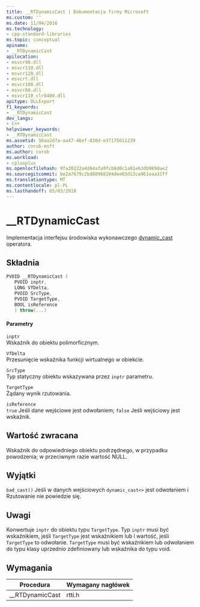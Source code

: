 ```yaml
---
title: __RTDynamicCast | Dokumentacja firmy Microsoft
ms.custom: ''
ms.date: 11/04/2016
ms.technology:
- cpp-standard-libraries
ms.topic: conceptual
apiname:
- __RTDynamicCast
apilocation:
- msvcr90.dll
- msvcr110.dll
- msvcr120.dll
- msvcrt.dll
- msvcr100.dll
- msvcr80.dll
- msvcr110_clr0400.dll
apitype: DLLExport
f1_keywords:
- __RTDynamicCast
dev_langs:
- C++
helpviewer_keywords:
- __RTDynamicCast
ms.assetid: 56aa2d7a-aa47-46ef-830d-e37175611239
author: corob-msft
ms.author: corob
ms.workload:
- cplusplus
ms.openlocfilehash: 9fa20222a4d64afa9fcb8d0c1a91e63db989dae2
ms.sourcegitcommit: be2a7679c2bd80968204dee03d13ca961eaa31ff
ms.translationtype: MT
ms.contentlocale: pl-PL
ms.lasthandoff: 05/03/2018
---
```

# <a name="rtdynamiccast"></a>__RTDynamicCast
Implementacja interfejsu środowiska wykonawczego [dynamic_cast](../cpp/dynamic-cast-operator.md) operatora.  
  
## <a name="syntax"></a>Składnia  
  
```cpp  
PVOID __RTDynamicCast (  
   PVOID inptr,   
   LONG VfDelta,  
   PVOID SrcType,  
   PVOID TargetType,   
   BOOL isReference  
   ) throw(...)  
```  
  
#### <a name="parameters"></a>Parametry  
 `inptr`  
 Wskaźnik do obiektu polimorficznym.  
  
 `VfDelta`  
 Przesunięcie wskaźnika funkcji wirtualnego w obiekcie.  
  
 `SrcType`  
 Typ statyczny obiektu wskazywana przez `inptr` parametru.  
  
 `TargetType`  
 Żądany wynik rzutowania.  
  
 `isReference`  
 `true` Jeśli dane wejściowe jest odwołaniem; `false` Jeśli wejściowy jest wskaźnik.  
  
## <a name="return-value"></a>Wartość zwracana  
 Wskaźnik do odpowiedniego obiektu podrzędnego, w przypadku powodzenia; w przeciwnym razie wartość NULL.  
  
## <a name="exceptions"></a>Wyjątki  
 `bad_cast()` Jeśli w danych wejściowych `dynamic_cast<>` jest odwołaniem i Rzutowanie nie powiedzie się.  
  
## <a name="remarks"></a>Uwagi  
 Konwertuje `inptr` do obiektu typu `TargetType`. Typ `inptr` musi być wskaźnikiem, jeśli `TargetType` jest wskaźnikiem lub l wartość, jeśli `TargetType` to odwołanie. `TargetType` musi być wskaźnikiem lub odwołaniem do typu klasy uprzednio zdefiniowany lub wskaźnika do typu void.  
  
## <a name="requirements"></a>Wymagania  
  
|Procedura|Wymagany nagłówek|  
|-------------|---------------------|  
|__RTDynamicCast|rtti.h|